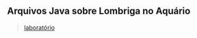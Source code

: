 ## Arquivos Java sobre Lombriga no Aquário

> [laboratório](/lab04/src/pt/c02oo/s03relacionamento/s04restaum)
